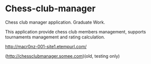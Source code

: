 # Chess-club-manager
Chess club manager application. Graduate Work. 

This application provide chess club members management, supports tournaments management and rating calculation. 

http://macr0nz-001-site1.etempurl.com/

(http://chessclubmanager.somee.com)(old, testing only)
